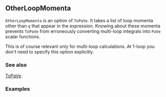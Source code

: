 ## OtherLoopMomenta

`OtherLoopMomenta` is an option of `ToPaVe`. It takes a list of loop momenta other than `q` that appear in the expression. Knowing about these momenta prevents `ToPaVe` from erroneously converting multi-loop integrals into `PaVe` scalar functions.

This is of course relevant only for multi-loop calculations. At 1-loop you don't need to specify this option explicitly.

### See also

[ToPaVe](ToPaVe).

### Examples